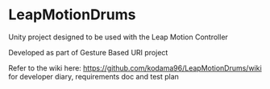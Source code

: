 # LeapMotionDrums
Unity project designed to be used with the Leap Motion Controller

Developed as part of Gesture Based URI project

Refer to the wiki here: https://github.com/kodama96/LeapMotionDrums/wiki for developer diary, requirements doc and test plan
